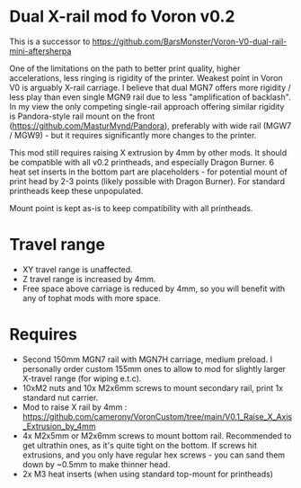 # Dual X-rail mod fo Voron v0.2
This is a successor to https://github.com/BarsMonster/Voron-V0-dual-rail-mini-aftersherpa

One of the limitations on the path to better print quality, higher accelerations, less ringing is rigidity of the printer. Weakest point in Voron V0 is arguably X-rail carriage. I believe that dual MGN7 offers more rigidity / less play than even single MGN9 rail due to less "amplification of backlash". In my view the only competing single-rail approach offering similar rigidity is Pandora-style rail mount on the front (https://github.com/MasturMynd/Pandora), preferably with wide rail (MGW7 / MGW9) - but it requires significantly more changes to the printer.

This mod still requires raising X extrusion by 4mm by other mods.
It should be compatible with all v0.2 printheads, and especially Dragon Burner. 
6 heat set inserts in the bottom part are placeholders - for potential mount of print head by 2-3 points (likely possible with Dragon Burner). For standard printheads keep these unpopulated. 

Mount point is kept as-is to keep compatibility with all printheads. 

# Travel range

* XY travel range is unaffected.
* Z travel range is increased by 4mm.
* Free space above carriage is reduced by 4mm, so you will benefit with any of tophat mods with more space.

# Requires

* Second 150mm MGN7 rail with MGN7H carriage, medium preload. I personally order custom 155mm ones to allow to mod for slightly larger X-travel range (for wiping e.t.c).
* 10xM2 nuts and 10x M2x6mm screws to mount secondary rail, print 1x standard nut carrier.
* Mod to raise X rail by 4mm : https://github.com/camerony/VoronCustom/tree/main/V0.1_Raise_X_Axis_Extrusion_by_4mm
* 4x M2x5mm or M2x6mm screws to mount bottom rail. Recommended to get ultrathin ones, as it's quite tight on the bottom. If screws hit extrusions, and you only have regular hex screws - you can sand them down by ~0.5mm to make thinner head.
* 2x M3 heat inserts (when using standard top-mount for printheads)

